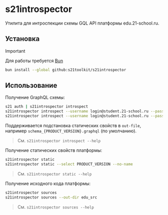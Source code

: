 # s21introspector

Утилита для интроспекции схемы GQL API платформы edu.21-school.ru.

## Установка

> [!IMPORTANT]
> Для работы требуется [Bun](https://bun.sh)

```sh
bun install --global github:s21toolkit/s21introspector
```

## Использование

Получение GraphQL схемы:

```sh
s21 auth | s21introspector introspect
s21introspector introspect --username login@student.21-school.ru --password p4s5w0rd
s21introspector introspect --username login@student.21-school.ru --password p4s5w0rd --out-file schema.graphql
```

Поддерживается подстановка статических свойств в `out-file`, например `schema_{PRODUCT_VERSION}.graphql` (по умолчанию).

> См. `s21introspector introspect --help`

Получение статических свойств платформы:

```sh
s21introspector static
s21introspector static --select PRODUCT_VERSION --no-name
```

> См. `s21introspector static --help`

Получение исходного кода платформы:

```sh
s21introspector sources
s21introspector sources --out-dir edu_src
```

> См. `s21introspector sources --help`
